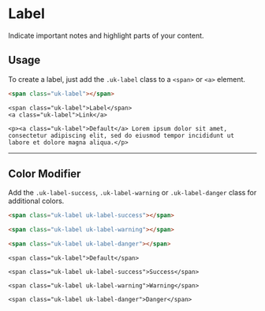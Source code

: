 # Label

<p class="uk-text-lead">Indicate important notes and highlight parts of your content.</p>

## Usage

To create a label, just add the `.uk-label` class to a `<span>` or `<a>` element.

```html
<span class="uk-label"></span>
```

```example
<span class="uk-label">Label</span>
<a class="uk-label">Link</a>

<p><a class="uk-label">Default</a> Lorem ipsum dolor sit amet, consectetur adipiscing elit, sed do eiusmod tempor incididunt ut labore et dolore magna aliqua.</p>
```

***

## Color Modifier

Add the `.uk-label-success`, `.uk-label-warning` or `.uk-label-danger` class for additional colors.

```html
<span class="uk-label uk-label-success"></span>

<span class="uk-label uk-label-warning"></span>

<span class="uk-label uk-label-danger"></span>
```

```example
<span class="uk-label">Default</span>

<span class="uk-label uk-label-success">Success</span>

<span class="uk-label uk-label-warning">Warning</span>

<span class="uk-label uk-label-danger">Danger</span>
```
